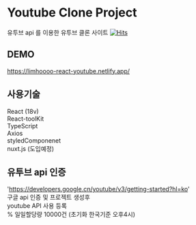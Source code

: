 # Youtube Clone Project

유투브 api 를 이용한 유투브 클론 사이트
[![Hits](https://hits.seeyoufarm.com/api/count/incr/badge.svg?url=https%3A%2F%2Fgithub.com%2Flimhoooo%2Freact-youtube&count_bg=%2379C83D&title_bg=%23555555&icon=&icon_color=%23E7E7E7&title=hits&edge_flat=false)](https://hits.seeyoufarm.com)

## DEMO

https://limhoooo-react-youtube.netlify.app/<br/>

## 사용기술

React (18v) <br>
React-toolKit <br>
TypeScript <br>
Axios <br>
styledComponenet<br>
nuxt.js (도입예정)<br>

## 유투브 api 인증

'https://developers.google.cn/youtube/v3/getting-started?hl=ko' <br>
구글 api 인증 및 프로젝트 생성후 <br>
youtube API 사용 등록 <br>
% 일일할당량 10000건 (초기화 한국기준 오후4시)
